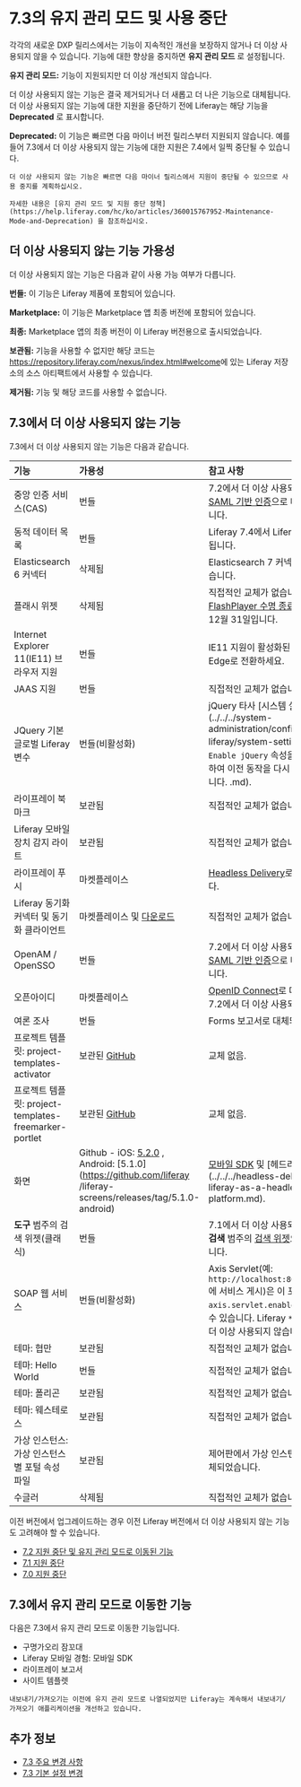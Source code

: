 # 7.3의 유지 관리 모드 및 사용 중단

각각의 새로운 DXP 릴리스에서는 기능이 지속적인 개선을 보장하지 않거나 더 이상 사용되지 않을 수 있습니다. 기능에 대한 향상을 중지하면 **유지 관리 모드** 로 설정됩니다.

**유지 관리 모드:** 기능이 지원되지만 더 이상 개선되지 않습니다.

더 이상 사용되지 않는 기능은 결국 제거되거나 더 새롭고 더 나은 기능으로 대체됩니다. 더 이상 사용되지 않는 기능에 대한 지원을 중단하기 전에 Liferay는 해당 기능을 **Deprecated** 로 표시합니다.

**Deprecated:** 이 기능은 빠르면 다음 마이너 버전 릴리스부터 지원되지 않습니다. 예를 들어 7.3에서 더 이상 사용되지 않는 기능에 대한 지원은 7.4에서 일찍 중단될 수 있습니다.

```{important}
더 이상 사용되지 않는 기능은 빠르면 다음 마이너 릴리스에서 지원이 중단될 수 있으므로 사용 중지를 계획하십시오.
```

```{important}
자세한 내용은 [유지 관리 모드 및 지원 중단 정책](https://help.liferay.com/hc/ko/articles/360015767952-Maintenance-Mode-and-Deprecation) 을 참조하십시오.
```

## 더 이상 사용되지 않는 기능 가용성

더 이상 사용되지 않는 기능은 다음과 같이 사용 가능 여부가 다릅니다.

**번들:** 이 기능은 Liferay 제품에 포함되어 있습니다.

**Marketplace:** 이 기능은 Marketplace 앱 최종 버전에 포함되어 있습니다.

**최종:** Marketplace 앱의 최종 버전이 이 Liferay 버전용으로 출시되었습니다.

**보관됨:** 기능을 사용할 수 없지만 해당 코드는 <https://repository.liferay.com/nexus/index.html#welcome>에 있는 Liferay 저장소의 소스 아티팩트에서 사용할 수 있습니다.

**제거됨:** 기능 및 해당 코드를 사용할 수 없습니다.

## 7.3에서 더 이상 사용되지 않는 기능

7.3에서 더 이상 사용되지 않는 기능은 다음과 같습니다.

| 기능 | 가용성 | 참고 사항 |
| :------ | :----------- | :---- |
| 중앙 인증 서비스(CAS) | 번들 | 7.2에서 더 이상 사용되지 않습니다. [SAML 기반 인증](../../securing-liferay/configuring-sso/authenticating-with-saml.md)으로 마이그레이션합니다. |
| 동적 데이터 목록 | 번들 | Liferay 7.4에서 Liferay 개체로 대체됩니다. |
| Elasticsearch 6 커넥터 | 삭제됨 | Elasticsearch 7 커넥터로 대체되었습니다. |
| 플래시 위젯 | 삭제됨 | 직접적인 교체가 없습니다. [FlashPlayer 수명 종료](https://www.adobe.com/products/flashplayer/end-of-life.html) 는 2020년 12월 31일입니다. |
| Internet Explorer 11(IE11) 브라우저 지원 | 번들 | IE11 지원이 활성화된 Microsoft Edge로 전환하세요. |
| JAAS 지원 | 번들 | 직접적인 교체가 없습니다. |
| JQuery 기본 글로벌 Liferay 변수 | 번들(비활성화) | jQuery 타사 [시스템 설정](../../../system-administration/configuring-liferay/system-settings에서 `Enable jQuery` 속성을 `true`로 설정하여 이전 동작을 다시 가져올 수 있습니다. .md). |
| 라이프레이 북마크 | 보관됨 | 직접적인 교체가 없습니다. |
| Liferay 모바일 장치 감지 라이트 | 보관됨 | 직접적인 교체가 없습니다. |
| 라이프레이 푸시 | 마켓플레이스 | [Headless Delivery](../../../headless-delivery/using-liferay-as-a-headless-platform.md)로 대체되었습니다. |
| Liferay 동기화 커넥터 및 동기화 클라이언트 | 마켓플레이스 및 [다운로드](https://web.liferay.com/downloads/liferay-sync) | 직접적인 교체가 없습니다. |
| OpenAM / OpenSSO | 번들 | 7.2에서 더 이상 사용되지 않습니다. [SAML 기반 인증](../../securing-liferay/configuring-sso/authenticating-with-saml.md)으로 마이그레이션합니다. |
| 오픈아이디 | 마켓플레이스 | [OpenID Connect](../../securing-liferay/configuring-sso/using-openid-connect.md)로 대체되었습니다. 7.2에서 더 이상 사용되지 않습니다. |
| 여론 조사 | 번들 | Forms 보고서로 대체되었습니다. |
| 프로젝트 템플릿: project-templates-activator | 보관된 [GitHub](https://github.com/liferay/liferay-blade-cli/tree/master/extensions) | 교체 없음. |
| 프로젝트 템플릿: project-templates-freemarker-portlet | 보관된 [GitHub](https://github.com/liferay/liferay-blade-cli/tree/master/extensions) | 교체 없음. |
| 화면 | Github - iOS: [5.2.0](https://github.com/liferay/liferay-screens/releases/tag/5.2.0) , Android: [5.1.0](https://github.com/liferay /liferay-screens/releases/tag/5.1.0-android) | [모바일 SDK](https://help.liferay.com/hc/ko/articles/360020447511-Mobile-SDK) 및 [헤드리스 API](../../../headless-delivery /using-liferay-as-a-headless-platform.md). |
| **도구** 범주의 검색 위젯(클래식) | 번들 | 7.1에서 더 이상 사용되지 않습니다. **검색** 범주의 [검색 위젯](../../../using-search/search-pages-and-widgets/search-results/search-results.md)으로 대체되었습니다. |
| SOAP 웹 서비스 | 번들(비활성화) | Axis Servlet(예: `http://localhost:8080/api/axis/`에 서비스 게시)은 이 포털 속성 설정 `axis.servlet.enabled`로 활성화할 수 있습니다. Liferay `*SOAP` 클래스는 더 이상 사용되지 않습니다. |
| 테마: 협만 | 보관됨 | 직접적인 교체가 없습니다. |
| 테마: Hello World | 번들 | 직접적인 교체가 없습니다. |
| 테마: 폴리곤 | 보관됨 | 직접적인 교체가 없습니다. |
| 테마: 웨스테로스 | 보관됨 | 직접적인 교체가 없습니다. |
| 가상 인스턴스: 가상 인스턴스별 포털 속성 파일 | 보관됨 | 제어판에서 가상 인스턴스 구성으로 대체되었습니다. |
| 수글러 | 삭제됨 | 직접적인 교체가 없습니다. |

이전 버전에서 업그레이드하는 경우 이전 Liferay 버전에서 더 이상 사용되지 않는 기능도 고려해야 할 수 있습니다.

* [7.2 지원 중단 및 유지 관리 모드로 이동된 기능](./maintenance-mode-and-deprecations-in-7-2.md)
* [7.1 지원 중단](https://help.liferay.com/hc/ko/articles/360018403151-Digital-Experience-Platform-7-1-Deprecated-and-Removed-Items)
* [7.0 지원 중단](https://help.liferay.com/hc/ko/articles/360018123832-Digital-Experience-Platform-7-0-Deprecated-and-Removed-Items)


## 7.3에서 유지 관리 모드로 이동한 기능

다음은 7.3에서 유지 관리 모드로 이동한 기능입니다.

* 구명가오리 잠꼬대
* Liferay 모바일 경험: 모바일 SDK
* 라이프레이 보고서
* 사이트 템플렛

```{note}
내보내기/가져오기는 이전에 유지 관리 모드로 나열되었지만 Liferay는 계속해서 내보내기/가져오기 애플리케이션을 개선하고 있습니다.
```

## 추가 정보

* [7.3 주요 변경 사항](../../../liferay-internals/reference/7-3-breaking-changes.md)
* [7.3 기본 설정 변경](./default-setting-changes-in-7-3.md)
